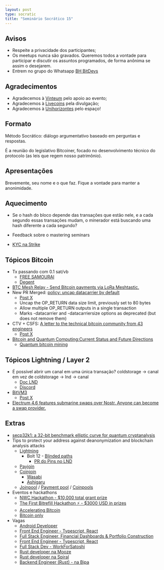 ```yaml
---
layout: post
type: socratic
title: "Seminário Socrático 15"
---
```

## Avisos
- Respeite a privacidade dos participantes;
- Os meetups nunca são gravados. Queremos todos a vontade para participar e discutir os assuntos programados, de forma anônima se assim o desejarem.
- Entrem no grupo do Whatsapp [BH BitDevs](https://chat.whatsapp.com/EXLJjo3QURxBcj8bqxLc81) 

## Agradecimentos

- Agradecemos à [Vinteum](https://vinteum.org/) pelo apoio ao evento;
- Agradecemos à [Livecoins](https://livecoins.com.br/) pela divulgação;
- Agradecemos à [Unihorizontes](https://unihorizontes.br/) pelo espaço!

## Formato

Método Socrático: diálogo argumentativo baseado em perguntas e respostas.

É a reunião do legislativo Bitcoiner, focado no desenvolvimento técnico do protocolo (as leis que regem nosso patrimônio).

## Apresentações

Brevemente, seu nome e o que faz. Fique a vontade para manter a anonimidade.


## Aquecimento
- Se o hash do bloco depende das transações que estão nele, e a cada segundo essas transações mudam, o minerador está buscando uma hash diferente a cada segundo?

- Feedback sobre o mastering seminars

- [KYC na Strike](https://xcancel.com/texugop2p/status/1935344557098447242)

## Tópicos Bitcoin
- Tx passando com 0.1 sat/vb
    - [FREE SAMOURAI](https://xcancel.com/ottosch_/status/1935712233230639176)
    - [Degent](https://xcancel.com/mononautical/status/1936223502446522613)
- [BTC Mesh Relay - Send Bitcoin payments via LoRa Meshtastic.](https://github.com/eddieoz/btcmesh)
- New PR Merged: [policy: uncap datacarrier by default](https://github.com/bitcoin/bitcoin/pull/32406)
    - [Post X](https://xcancel.com/glozow/status/1932062404566761473)
    - Uncap the OP_RETURN data size limit, previously set to 80 bytes
    - Allow multiple OP_RETURN outputs in a single transaction
    - Marks -datacarrier and -datacarriersize options as deprecated (but does not remove them)
- CTV + CSFS: [A letter to the technical bitcoin community from 43 engineers](https://ctv-csfs.com/)
    - [Post X](https://xcancel.com/jamesob/status/1932030765618848161)
- [Bitcoin and Quantum Computing:Current Status and Future Directions](https://chaincode.com/bitcoin-post-quantum.pdf)
    - [Quantum bitcoin mining](https://www.mdpi.com/1099-4300/24/3/323)

## Tópicos Lightning / Layer 2
- É possível abrir um canal em uma única transação? coldstorage -> canal em vez de coldstorage -> lnd -> canal
    - [Doc LND](https://docs.lightning.engineering/lightning-network-tools/lnd/psbt)
    - [Discord](https://discord.com/channels/1003633153694498918/1309988560442757250/1378802960116486214)
- [BitVM3](https://bitvm.org/bitvm3.pdf)
    - [Post X](https://xcancel.com/robin_linus/status/1934243097715597591)
- [Electrum 4.6 features submarine swaps over Nostr. Anyone can become a swap provider.](https://xcancel.com/ElectrumWallet/status/1933909910011453631)

## Extras
- [secp32k1: a 32-bit benchmark elliptic curve for quantum cryptanalysis](https://xcancel.com/dallairedemers/status/1935814277178515509)
- Tips to protect your address against deanonymization and blockchain analysis attacks
    - [Lightning](https://www.voltage.cloud/blog/lightning-network-privacy-explainer)
        - Bolt 12 - [Blinded paths](https://www.voltage.cloud/blog/what-are-blinded-paths-and-how-do-they-work)
            - [PR do Pins no LND](https://github.com/lightningnetwork/lnd/pull/9127)
    - [Payjoin](https://payjoin.org/docs/how-it-works/payjoin-v2-bip-77/)
    - [Coinjoin](https://docs.wasabiwallet.io/why-wasabi/Coins.html)
        - [Wasabi](https://wasabiwallet.io/)
        - [Ashigaru](https://ashigaru.rs/)
    - [Joinpool](https://bitcoinops.org/en/topics/joinpools/) / [Payment pool](https://rubin.io/bitcoin/2021/12/10/advent-13/) / [Coinpools](https://github.com/stutxo/op_ctv_payment_pool)
- Eventos e hackathons
    - [NWC Hackathon - $10,000 total grant prize](https://xcancel.com/geyserfund/status/1932483346980127163)
    - [The First Bitrefill Hackathon ⚡ - $3000 USD in prizes](https://xcancel.com/bitrefill/status/1932826247215694162)
    - [Accelerating Bitcoin](https://acelerandobitcoin.com/)
    - [Bitcoin only](https://bitcoinonly.com.br/)
- Vagas
    - [Android Developer](https://bitcoinerjobs.com/job/1751940-android-developer-nostr-dev-team)
    - [Front End Engineer - Typescript, React](https://bitcoinerjobs.com/job/1689737-front-end-engineer-typescript-react-swan-bitcoin)
    - [Full Stack Engineer, Financial Dashboards & Portfolio Construction](https://bitcoinerjobs.com/job/1754331-full-stack-engineer-financial-dashboards-and-portfolio-construction-swan-bitcoin)
    - [Front End Engineer - Typescript, React](https://bitcoinerjobs.com/job/1689737-front-end-engineer-typescript-react-swan-bitcoin)
    - [Full Stack Dev - WorkForSatoshi](https://bitcoinerjobs.com/job/1750654-full-stack-dev-workforsatoshi)
    - [Rust developer na Mooze](https://discord.com/channels/1003633153694498918/1345118189209780224/1382207167808933959)
    - [Rust developer na Spiral](https://xcancel.com/spiralbtc/status/1932434465931792588)
    - [Backend Engineer (Rust) - na Bipa](https://bipa.inhire.app/vagas/e384ae78-4644-4738-8aa6-5cb35f2dcbd5/backend-engineer-rust)
